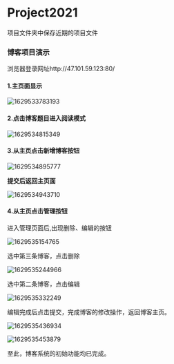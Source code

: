 # Project2021
项目文件夹中保存近期的项目文件
### 博客项目演示

浏览器登录网址http://47.101.59.123:80/


#### 1.主页面显示

![1629533783193](https://user-images.githubusercontent.com/57561313/130316708-ce6fac78-9d91-48e3-8b65-2bcb835e32a0.png)


#### 2.点击博客题目进入阅读模式

![1629534815349](https://user-images.githubusercontent.com/57561313/130316711-6802a875-577e-49ff-92c5-b34119434dc0.png)


#### 3.从主页点击新增博客按钮
![1629534895777](https://user-images.githubusercontent.com/57561313/130316718-cb211bd2-fb19-4e48-853f-b4983e69fcb9.png)


**提交后返回主页面**

![1629534943710](https://user-images.githubusercontent.com/57561313/130316727-0c151074-359d-4427-96ab-eb12eb013a4d.png)


#### 4.从主页点击管理按钮

进入管理页面后,出现删除、编辑的按钮

![1629535154765](https://user-images.githubusercontent.com/57561313/130316730-bef92834-835d-47ae-b2e4-013dd2ff84c2.png)


选中第三条博客，点击删除

![1629535244966](https://user-images.githubusercontent.com/57561313/130316731-240482bb-2e20-453e-acf1-248789c882cd.png)


选中第二条博客，点击编辑

![1629535332249](https://user-images.githubusercontent.com/57561313/130316735-99f03a53-e37a-4592-86b3-27af5b4e5c0e.png)


编辑完成后点击提交，完成博客的修改操作，返回博客主页。

![1629535436934](https://user-images.githubusercontent.com/57561313/130316746-74fca2e2-5704-4b32-a70b-65d05da992c2.png)

![1629535453879](https://user-images.githubusercontent.com/57561313/130316764-1658e0a8-aaf6-499a-b87c-e6a9ae9aea22.png)

至此，博客系统的初始功能均已完成。

